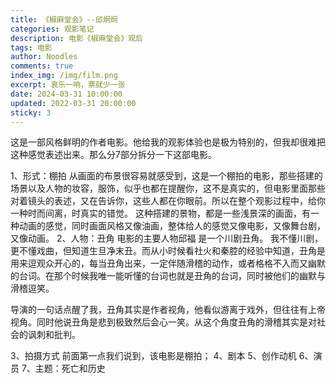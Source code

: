 ```yaml
---
title: 《椒麻堂会》--邱炯炯
categories: 观影笔记
description: 电影《椒麻堂会》观后
tags: 电影
author: Noodles
comments: true
index_img: /img/film.png
excerpt: 哀乐一响，票就少一张
date: 2024-03-31 10:00:00
updated: 2022-03-31 20:00:00
sticky: 3
---
```


这是一部风格鲜明的作者电影。他给我的观影体验也是极为特别的，但我却很难把这种感觉表述出来。那么分7部分拆分一下这部电影。

1、形式：棚拍
从画面的布景很容易就感受到，这是一个棚拍的电影，那些搭建的场景以及人物的妆容，服饰，似乎也都在提醒你，这不是真实的，但电影里面那些对着镜头的表述，又在告诉你，这些人都在你眼前。所以在整个观影过程中，给你一种时而间离，时真实的错觉。
这种搭建的景物，都是一些浅景深的画面，有一种动画的感觉，同时画面风格又像油画，整体给人的感觉又像电影，又像舞台剧，又像动画。
2、人物：丑角
电影的主要人物邱福 是一个川剧丑角。
我不懂川剧，更不懂戏曲，但知道生旦净末丑。而从小时候看社火和秦腔的经验中知道，丑角是用来逗观众开心的，每当丑角出来，一定伴随滑稽的动作，或者格格不入而又幽默的台词。在那个时候我唯一能听懂的台词也就是丑角的台词，同时被他们的幽默与滑稽逗笑。

导演的一句话点醒了我，丑角其实是作者视角，他看似游离于戏外，但往往有上帝视角。同时他说丑角是悲到极致然后会心一笑。从这个角度丑角的滑稽其实是对社会的讽刺和批判。

3、拍摄方式
前面第一点我们说到，该电影是棚拍；
4、剧本
5、创作动机
6、演员
7、主题：死亡和历史

